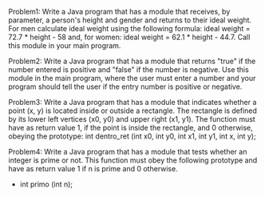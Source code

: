 Problem1:
Write a Java program that has a module that
receives, by parameter, a person's height and
gender and returns to their ideal weight. For
men calculate ideal weight using the following
formula: ideal weight = 72.7 * height - 58 and, for
women: ideal weight = 62.1 * height - 44.7. Call
this module in your main program.

Problem2:
Write a Java program that has a module that
returns "true" if the number entered is positive
and "false" if the number is negative. Use this
module in the main program, where the user
must enter a number and your program should
tell the user if the entry number is positive or
negative.

Problem3:
Write a Java program that has a module that
indicates whether a point (x, y) is located inside
or outside a rectangle. The rectangle is defined
by its lower left vertices (x0, y0) and upper right
(x1, y1). The function must have as return value
1, if the point is inside the rectangle, and 0
otherwise, obeying the prototype:
int dentro_ret (int x0, int y0, int x1, int y1, int x, 
int y);

Problem4:
Write a Java program that has a module that
tests whether an integer is prime or not. This
function must obey the following prototype and
have as return value 1 if n is prime and 0
otherwise.
* int primo (int n);